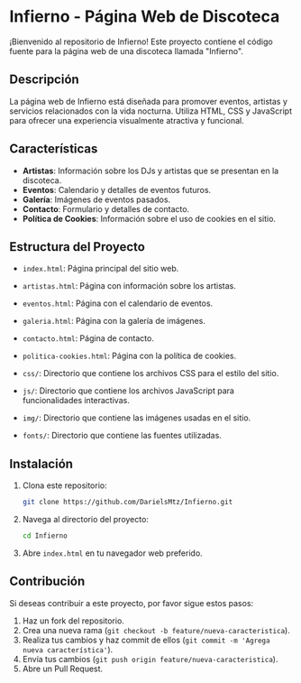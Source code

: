 # Infierno - Página Web de Discoteca

¡Bienvenido al repositorio de Infierno! Este proyecto contiene el código fuente para la página web de una discoteca llamada "Infierno".

## Descripción

La página web de Infierno está diseñada para promover eventos, artistas y servicios relacionados con la vida nocturna. Utiliza HTML, CSS y JavaScript para ofrecer una experiencia visualmente atractiva y funcional.

## Características

- **Artistas**: Información sobre los DJs y artistas que se presentan en la discoteca.
- **Eventos**: Calendario y detalles de eventos futuros.
- **Galería**: Imágenes de eventos pasados.
- **Contacto**: Formulario y detalles de contacto.
- **Política de Cookies**: Información sobre el uso de cookies en el sitio.

## Estructura del Proyecto

- `index.html`: Página principal del sitio web.
- `artistas.html`: Página con información sobre los artistas.
- `eventos.html`: Página con el calendario de eventos.
- `galeria.html`: Página con la galería de imágenes.
- `contacto.html`: Página de contacto.
- `politica-cookies.html`: Página con la política de cookies.

- `css/`: Directorio que contiene los archivos CSS para el estilo del sitio.
- `js/`: Directorio que contiene los archivos JavaScript para funcionalidades interactivas.
- `img/`: Directorio que contiene las imágenes usadas en el sitio.
- `fonts/`: Directorio que contiene las fuentes utilizadas.

## Instalación

1. Clona este repositorio: 
    ```bash
    git clone https://github.com/DarielsMtz/Infierno.git
    ```

2. Navega al directorio del proyecto:
    ```bash
    cd Infierno
    ```

3. Abre `index.html` en tu navegador web preferido.

## Contribución

Si deseas contribuir a este proyecto, por favor sigue estos pasos:

1. Haz un fork del repositorio.
2. Crea una nueva rama (`git checkout -b feature/nueva-caracteristica`).
3. Realiza tus cambios y haz commit de ellos (`git commit -m 'Agrega nueva característica'`).
4. Envía tus cambios (`git push origin feature/nueva-caracteristica`).
5. Abre un Pull Request.
